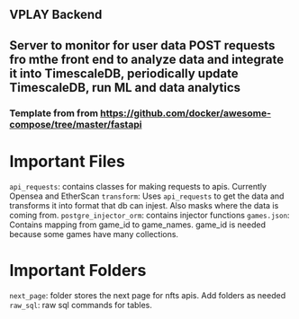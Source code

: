 ## VPLAY Backend

## Server to monitor for user data POST requests fro mthe front end to analyze data and integrate it into TimescaleDB, periodically update TimescaleDB, run ML and data analytics

### Template from from https://github.com/docker/awesome-compose/tree/master/fastapi

# Important Files

`api_requests`: contains classes for making requests to apis. Currently Opensea and EtherScan
`transform`: Uses `api_requests` to get the data and transforms it into format that db can injest. Also masks where the data is coming from.
`postgre_injector_orm`: contains injector functions
`games.json`: Contains mapping from game_id to game_names. game_id is needed because some games have many collections.

# Important Folders

`next_page`: folder stores the next page for nfts apis. Add folders as needed
`raw_sql`: raw sql commands for tables.
